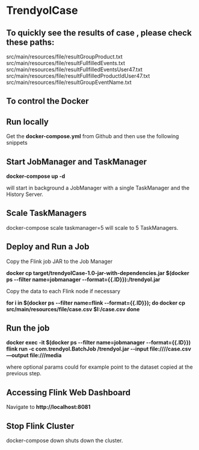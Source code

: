 # TrendyolCase #

## To quickly see the results of case , please check these paths: ##

src/main/resources/file/resultGroupProduct.txt
src/main/resources/file/resultFullfilledEvents.txt
src/main/resources/file/resultFullfilledEventsUser47.txt
src/main/resources/file/resultFullfilledProductIdUser47.txt
src/main/resources/file/resultGroupEventName.txt


## To control the Docker 

## Run locally 

Get the __docker-compose.yml__ from Github and then use the following snippets

## Start JobManager and TaskManager
__docker-compose up -d__ 

will start in background a JobManager with a single TaskManager and the History Server.

## Scale TaskManagers
docker-compose scale taskmanager=5 will scale to 5 TaskManagers.

## Deploy and Run a Job
Copy the Flink job JAR to the Job Manager

__docker cp target/trendyolCase-1.0-jar-with-dependencies.jar $(docker ps --filter name=jobmanager --format={{.ID}}):/trendyol.jar__


Copy the data to each Flink node if necessary

__for i in $(docker ps --filter name=flink --format={{.ID}}); do
  docker cp src/main/resources/file/case.csv $I:/case.csv
done__

## Run the job
__docker exec -it $(docker ps --filter name=jobmanager --format={{.ID}}) flink run -c com.trendyol.BatchJob /trendyol.jar --input file:////case.csv —output file:///media__

where optional params could for example point to the dataset copied at the previous step.

## Accessing Flink Web Dashboard
Navigate to __http://localhost:8081__

## Stop Flink Cluster
docker-compose down shuts down the cluster.

